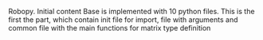 Robopy. Initial content
Base is implemented with 10 python files. This is the first the part, which contain init file for import, file with arguments and common file with the main functions for matrix type definition
